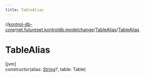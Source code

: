 ```yaml
---
title: TableAlias
---
```

//[kontrol-db-core](../../../index.html)/[net.futureset.kontroldb.modelchange](../index.html)/[TableAlias](index.html)/[TableAlias](-table-alias.html)



# TableAlias



[jvm]\
constructor(alias: [String](https://kotlinlang.org/api/latest/jvm/stdlib/kotlin/-string/index.html)?, table: Table)




